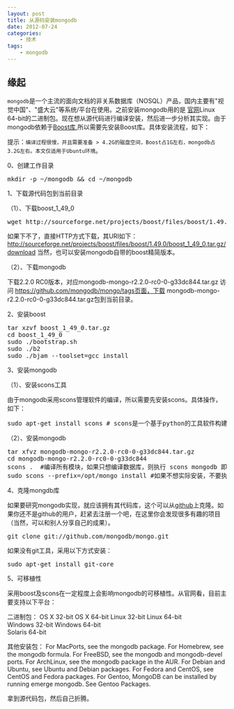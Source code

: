 ```yaml
---
layout: post
title: 从源码安装mongodb
date: 2012-07-24
categories:
    - 技术
tags:
    - mongodb
---
```


## 缘起

`mongodb`是一个主流的面向文档的非关系数据库（NOSQL）产品，国内主要有"视觉中国"、"盛大云"等系统/平台在使用。之前安装mongodb用的是 [官网](http://www.mongodb.org/downloads)Linux 64-bit的二进制包。现在想从源代码进行编译安装，然后进一步分析其实现。由于mongodb依赖于[Boost库](http://www.boost.org),所以需要先安装Boost库。具体安装流程，如下：

提示：`编译过程很慢，并且需要准备 > 4.2G的磁盘空间，Boost占1G左右，mongodb占3.2G左右。本文仅适用于Ubuntu环境`。

0、创建工作目录
<pre class="prettyprint linenums">
mkdir -p ~/mongodb && cd ~/mongodb 
</pre>
1、下载源代码包到当前目录

（1）、下载boost_1_49_0
<pre class="prettyprint linenums">
wget http://sourceforge.net/projects/boost/files/boost/1.49.0/boost_1_49_0.tar.gz
</pre>
如果下不了，直接HTTP方式下载，其URI如下：
http://sourceforge.net/projects/boost/files/boost/1.49.0/boost_1_49_0.tar.gz/download
当然，也可以安装mongodb自带的boost精简版本。

（2）、下载mongodb

下载2.2.0 RC0版本，对应mongodb-mongo-r2.2.0-rc0-0-g33dc844.tar.gz
访问 https://github.com/mongodb/mongo/tags页面，下载 mongodb-mongo-r2.2.0-rc0-0-g33dc844.tar.gz包到当前目录。

2、安装boost
<pre class="prettyprint linenums">
tar xzvf boost_1_49_0.tar.gz
cd boost_1_49_0
sudo ./bootstrap.sh
sudo ./b2
sudo ./bjam --toolset=gcc install
</pre>

3、安装mongodb

（1）、安装scons工具

由于mongodb采用scons管理软件的编译，所以需要先安装scons。具体操作，如下：
<pre class="prettyprint linenums">
sudo apt-get install scons # scons是一个基于python的工具软件构建工具
</pre>

（2）、安装mongodb
<pre class="prettyprint linenums">
tar xfvz mongodb-mongo-r2.2.0-rc0-0-g33dc844.tar.gz
cd mongodb-mongo-r2.2.0-rc0-0-g33dc844
scons .  #编译所有模块，如果只想编译数据库，则执行 scons mongodb 即可
sudo scons --prefix=/opt/mongo install #如果不想实际安装，不要执行此操作
</pre>

4、克隆mongdb库

如果要研究mongodb实现，就应该拥有其代码库，这个可以从[github](http://www.github.com/mongodb/mongo)上克隆。如果你还不是github的用户，赶紧去注册一个吧，在这里你会发现很多有趣的项目（当然，可以和别人分享自己的成果）。
<pre class="prettyprint linenums">
git clone git://github.com/mongodb/mongo.git
</pre>
如果没有git工具，采用以下方式安装：
<pre class="prettyprint linenums">
sudo apt-get install git-core
</pre>

5、可移植性

采用boost及scons在一定程度上会影响mongodb的可移植性。从官网看，目前主要支持以下平台：

二进制包：
OS X 32-bit
OS X 64-bit	
Linux 32-bit
Linux 64-bit	
Windows 32-bit
Windows 64-bit	
Solaris 64-bit

其他安装包：
For MacPorts, see the mongodb package.
For Homebrew, see the mongodb formula.
For FreeBSD, see the mongodb and mongodb-devel ports.
For ArchLinux, see the mongodb package in the AUR.
For Debian and Ubuntu, see Ubuntu and Debian packages.
For Fedora and CentOS, see CentOS and Fedora packages.
For Gentoo, MongoDB can be installed by running emerge mongodb. See Gentoo Packages.

拿到源代码包，然后自己折腾。


